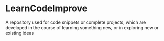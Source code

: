# LearnCodeImprove
A repository used for code snippets or complete projects, which are developed in the course of learning something new, or in exploring new or existing ideas
